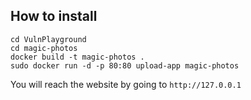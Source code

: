 ## How to install

```
cd VulnPlayground 
cd magic-photos
docker build -t magic-photos .
sudo docker run -d -p 80:80 upload-app magic-photos
```

You will reach the website by going to `http://127.0.0.1`
